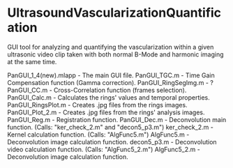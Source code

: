 # UltrasoundVascularizationQuantification
GUI tool for analyzing and quantifying the vascularization within a given ultrasonic video clip taken with both normal B-Mode and harmonic imaging at the same time.

PanGUI_1_4(new).mlapp - The main GUI file.
PanGUI_TGC.m - Time Gain Compensation function (Gamma correction).
PanGUI_RingSegImg.m - ?
PanGUI_CC.m - Cross-Correlation function (frames selection).
PanGUI_Calc.m - Calculates the rings' values and temporal properties.
PanGUI_RingsPlot.m - Creates .jpg files from the rings images.
PanGUI_Plot_2.m - Creates .jpg files from the rings' analysis images.
PanGUI_Reg.m - Registration function.
PanGUI_Dec.m - Deconvolution main function. (Calls: "ker_check_2.m" and "decon5_p3.m")
ker_check_2.m - Kernel calculation function. (Calls: "AlgFunc5.m")
AlgFunc5.m - Deconvolution image calculation function.
decon5_p3.m - Deconvolution video calculation function. (Calls: "AlgFunc5_2.m")
AlgFunc5_2.m - Deconvolution image calculation function.

